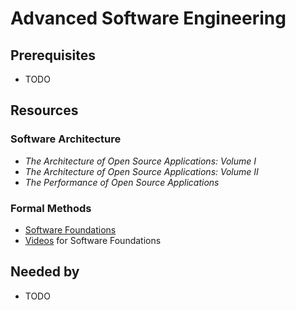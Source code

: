 # Advanced Software Engineering

## Prerequisites
- TODO

## Resources
### Software Architecture
- *The Architecture of Open Source Applications: Volume I*
- *The Architecture of Open Source Applications: Volume II*
- *The Performance of Open Source Applications*

### Formal Methods
- [Software Foundations](https://softwarefoundations.cis.upenn.edu/)
- [Videos](https://www.youtube.com/playlist?list=PLovJjGVqXXf3RgVdCXH96pPwSjFLDhSri) for Software Foundations

## Needed by
- TODO